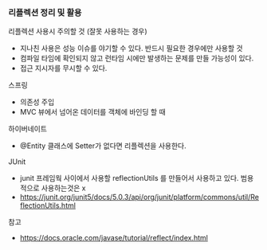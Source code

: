 ### 리플렉션 정리 및 활용

리플렉션 사용시 주의할 것 (잘못 사용하는 경우)
- 지나친 사용은 성능 이슈를 야기할 수 있다. 반드시 필요한 경우에만 사용할 것
- 컴파일 타임에 확인되지 않고 런타임 시에만 발생하는 문제를 만들 가능성이 있다.
- 접근 지시자를 무시할 수 있다.

스프링
- 의존성 주입
- MVC 뷰에서 넘어온 데이터를 객체에 바인딩 할 때

하이버네이트
- @Entity 클래스에 Setter가 없다면 리플렉션을 사용한다.

JUnit
- junit 프레임웍 사이에서 사용할 reflectionUtils 를 만들어서 사용하고 있다. 범용적으로 사용하는것은 x
- https://junit.org/junit5/docs/5.0.3/api/org/junit/platform/commons/util/ReflectionUtils.html

참고
- https://docs.oracle.com/javase/tutorial/reflect/index.html

